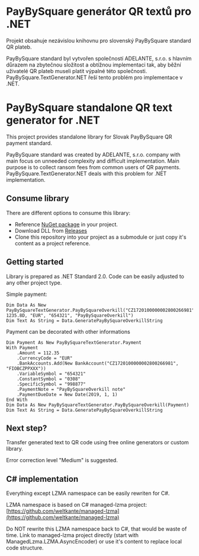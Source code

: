 ﻿# PayBySquare generátor QR textů pro .NET

Projekt obsahuje nezávislou knihovnu pro slovenský PayBySquare standard QR plateb.

PayBySquare standard byl vytvořen společností ADELANTE, s.r.o. s hlavním důrazem na zbytečnou složitost a obtížnou implementaci tak, aby běžní uživatelé QR plateb museli platit výpalné této společnosti. PayBySquare.TextGenerator.NET řeší tento problém pro implementace v .NET.

# PayBySquare standalone QR text generator for .NET

This project provides standalone library for Slovak PayBySquare QR payment standard.

PayBySquare standard was created by ADELANTE, s.r.o. company with main focus on unneeded complexity and difficult implementation. Main purpose is to collect ransom fees from common users of QR payments. PayBySquare.TextGenerator.NET deals with this problem for .NET implementation.

## Consume library

There are different options to consume this library:

* Reference [NuGet package](https://www.nuget.org/packages/PayBySquare.TextGenerator.NET/1.0.0) in your project.
* Download DLL from [Releases](https://github.com/PavlinII/PayBySquare.TextGenerator.NET/releases)
* Clone this repository into your project as a submodule or just copy it's content as a project reference.

## Getting started

Library is prepared as .NET Standard 2.0. Code can be easily adjusted to any other project type.

Simple payment:
```
Dim Data As New PayBySquareTextGenerator.PayBySquareOverkill("CZ1720100000002800266981", 1235.8D, "EUR", "654321", "PayBySquareOverkill")
Dim Text As String = Data.GeneratePayBySquareOverkillString
```

Payment can be decorated with other informations
```
Dim Payment As New PayBySquareTextGenerator.Payment
With Payment
    .Amount = 112.35
    .CurrencyCode = "EUR"
    .BankAccounts.Add(New BankAccount("CZ1720100000002800266981", "FIOBCZPPXXX"))
    .VariableSymbol = "654321"
    .ConstantSymbol = "0308"
    .SpecificSymbol = "998877"
    .PaymentNote = "PayBySquareOverkill note"
    .PaymentDueDate = New Date(2019, 1, 1)
End With
Dim Data As New PayBySquareTextGenerator.PayBySquareOverkill(Payment)
Dim Text As String = Data.GeneratePayBySquareOverkillString
```

## Next step?

Transfer generated text to QR code using free online generators or custom library.

Error correction level "Medium" is suggested.

## C# implementation

Everything except LZMA namespace can be easily rewriten for C#.

LZMA namespace is based on C# managed-lzma project: [https://github.com/weltkante/managed-lzma](https://github.com/weltkante/managed-lzma)

Do NOT rewrite this LZMA namespace back to C#, that would be waste of time. Link to managed-lzma project directly (start with ManagedLzma.LZMA.AsyncEncoder) or use it's content to replace local code structure.

